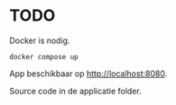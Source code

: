 # TODO

Docker is nodig.

```docker compose up```

App beschikbaar op [http://localhost:8080](http://localhost:8080).

Source code in de applicatie folder.
